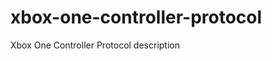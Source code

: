 xbox-one-controller-protocol
============================

Xbox One Controller Protocol description
